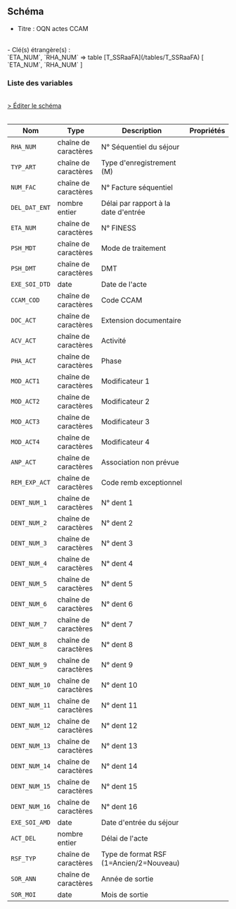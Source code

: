 ## Schéma

- Titre : OQN actes CCAM
<br />
- Clé(s) étrangère(s) : <br />
`ETA_NUM`, `RHA_NUM` => table [T_SSRaaFA](/tables/T_SSRaaFA) [ `ETA_NUM`, `RHA_NUM` ]<br />

### Liste des variables
<br />
<div>
    <a href="https://gitlab.com/healthdatahub/schema-snds/edit/master/schemas/PMSI%20SSR/T_SSRaaFM.json"  
    arget="_blank" rel="noopener noreferrer">> Éditer le schéma</a>
    <OutboundLink />
</div>
<br />

Nom|Type|Description|Propriétés
-|-|-|-
`RHA_NUM`|chaîne de caractères|N° Séquentiel du séjour||
`TYP_ART`|chaîne de caractères|Type d&#x27;enregistrement (M)||
`NUM_FAC`|chaîne de caractères|N° Facture séquentiel||
`DEL_DAT_ENT`|nombre entier|Délai par rapport à la date d&#x27;entrée||
`ETA_NUM`|chaîne de caractères|N° FINESS||
`PSH_MDT`|chaîne de caractères|Mode de traitement||
`PSH_DMT`|chaîne de caractères|DMT||
`EXE_SOI_DTD`|date|Date de l&#x27;acte||
`CCAM_COD`|chaîne de caractères|Code CCAM||
`DOC_ACT`|chaîne de caractères|Extension documentaire||
`ACV_ACT`|chaîne de caractères|Activité||
`PHA_ACT`|chaîne de caractères|Phase||
`MOD_ACT1`|chaîne de caractères|Modificateur 1||
`MOD_ACT2`|chaîne de caractères|Modificateur 2||
`MOD_ACT3`|chaîne de caractères|Modificateur 3||
`MOD_ACT4`|chaîne de caractères|Modificateur 4||
`ANP_ACT`|chaîne de caractères|Association non prévue||
`REM_EXP_ACT`|chaîne de caractères|Code remb exceptionnel||
`DENT_NUM_1`|chaîne de caractères|N° dent 1||
`DENT_NUM_2`|chaîne de caractères|N° dent 2||
`DENT_NUM_3`|chaîne de caractères|N° dent 3||
`DENT_NUM_4`|chaîne de caractères|N° dent 4||
`DENT_NUM_5`|chaîne de caractères|N° dent 5||
`DENT_NUM_6`|chaîne de caractères|N° dent 6||
`DENT_NUM_7`|chaîne de caractères|N° dent 7||
`DENT_NUM_8`|chaîne de caractères|N° dent 8||
`DENT_NUM_9`|chaîne de caractères|N° dent 9||
`DENT_NUM_10`|chaîne de caractères|N° dent 10||
`DENT_NUM_11`|chaîne de caractères|N° dent 11||
`DENT_NUM_12`|chaîne de caractères|N° dent 12||
`DENT_NUM_13`|chaîne de caractères|N° dent 13||
`DENT_NUM_14`|chaîne de caractères|N° dent 14||
`DENT_NUM_15`|chaîne de caractères|N° dent 15||
`DENT_NUM_16`|chaîne de caractères|N° dent 16||
`EXE_SOI_AMD`|date|Date d&#x27;entrée du séjour||
`ACT_DEL`|nombre entier|Délai de l&#x27;acte||
`RSF_TYP`|chaîne de caractères|Type de format RSF (1&#x3D;Ancien/2&#x3D;Nouveau)||
`SOR_ANN`|chaîne de caractères|Année de sortie||
`SOR_MOI`|date|Mois de sortie||

